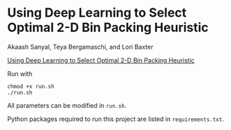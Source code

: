 # Using Deep Learning to Select Optimal 2-D Bin Packing Heuristic
Akaash Sanyal, Teya Bergamaschi, and Lori Baxter

[Using Deep Learning to Select Optimal 2-D Bin Packing Heuristic](2DBPP-HeuristicNet.pdf)

Run with
```
chmod +x run.sh
./run.sh
```

All parameters can be modified in `run.sh`.

Python packages required to run this project are listed in `requirements.txt`.
